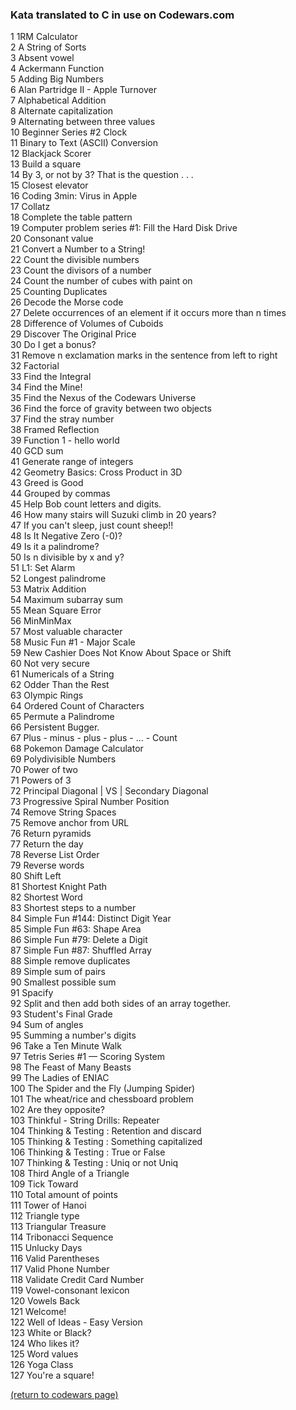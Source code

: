 <!-- For more details see [GitHub Flavored Markdown](https://guides.github.com/features/mastering-markdown/). -->

### Kata translated to C in use on Codewars.com

<!-- eventually these could be ranked by solves and live updated -->
<!-- <a href="http://example.com/" target="_blank">Hello, world!</a> -->
<!-- [1RM Calculator](https://www.codewars.com/kata/595bbea8a930ac0b91000130){:target="_blank"} -->

1  1RM Calculator<br>
2  A String of Sorts<br>
3  Absent vowel<br>
4  Ackermann Function <br>
5  Adding Big Numbers<br>
6  Alan Partridge II - Apple Turnover<br>
7  Alphabetical Addition<br>
8  Alternate capitalization<br>
9  Alternating between three values<br>
10  Beginner Series #2 Clock<br>
11  Binary to Text (ASCII) Conversion<br>
12  Blackjack Scorer<br>
13  Build a square<br>
14  By 3, or not by 3? That is the question . . .<br>
15  Closest elevator<br>
16  Coding 3min: Virus in Apple<br>
17  Collatz<br>
18  Complete the table pattern<br>
19  Computer problem series #1: Fill the Hard Disk Drive<br>
20  Consonant value<br>
21  Convert a Number to a String!<br>
22  Count the divisible numbers<br>
23  Count the divisors of a number<br>
24  Count the number of cubes with paint on<br>
25  Counting Duplicates<br>
26  Decode the Morse code <br>
27  Delete occurrences of an element if it occurs more than n times<br>
28  Difference of Volumes of Cuboids<br>
29  Discover The Original Price<br>
30  Do I get a bonus?<br>
31  Remove n exclamation marks in the sentence from left to right<br>
32  Factorial<br>
33  Find the Integral<br>
34  Find the Mine!<br>
35  Find the Nexus of the Codewars Universe<br>
36  Find the force of gravity between two objects<br>
37  Find the stray number<br>
38  Framed Reflection<br>
39  Function 1 - hello world<br>
40  GCD sum <br>
41  Generate range of integers<br>
42  Geometry Basics: Cross Product in 3D<br>
43  Greed is Good<br>
44  Grouped by commas<br>
45  Help Bob count letters and digits.<br>
46  How many stairs will Suzuki climb in 20 years?<br>
47  If you can't sleep, just count sheep!!<br>
48  Is It Negative Zero (-0)?<br>
49  Is it a palindrome?<br>
50  Is n divisible by x and y?<br>
51  L1: Set Alarm<br>
52  Longest palindrome<br>
53  Matrix Addition<br>
54  Maximum subarray sum<br>
55  Mean Square Error<br>
56  MinMinMax<br>
57  Most valuable character<br>
58  Music Fun #1 - Major Scale<br>
59  New Cashier Does Not Know About Space or Shift <br>
60  Not very secure<br>
61  Numericals of a String<br>
62  Odder Than the Rest<br>
63  Olympic Rings<br>
64  Ordered Count of Characters<br>
65  Permute a Palindrome<br>
66  Persistent Bugger.<br>
67  Plus - minus - plus - plus - ... - Count<br>
68  Pokemon Damage Calculator<br>
69  Polydivisible Numbers<br>
70  Power of two<br>
71  Powers of 3<br>
72  Principal Diagonal | VS | Secondary Diagonal<br>
73  Progressive Spiral Number Position<br>
74  Remove String Spaces<br>
75  Remove anchor from URL<br>
76  Return pyramids<br>
77  Return the day <br>
78  Reverse List Order<br>
79  Reverse words<br>
80  Shift Left<br>
81  Shortest Knight Path<br>
82  Shortest Word<br>
83  Shortest steps to a number<br>
84  Simple Fun #144: Distinct Digit Year<br>
85  Simple Fun #63: Shape Area<br>
86  Simple Fun #79: Delete a Digit<br>
87  Simple Fun #87: Shuffled Array<br>
88  Simple remove duplicates<br>
89  Simple sum of pairs<br>
90  Smallest possible sum <br>
91  Spacify<br>
92  Split and then add both sides of an array together.<br>
93  Student's Final Grade<br>
94  Sum of angles<br>
95  Summing a number's digits<br>
96  Take a Ten Minute Walk<br>
97  Tetris Series #1 — Scoring System<br>
98  The Feast of Many Beasts<br>
99  The Ladies of ENIAC<br>
100  The Spider and the Fly (Jumping Spider)<br>
101  The wheat/rice and chessboard problem<br>
102  Are they opposite?<br>
103  Thinkful - String Drills: Repeater<br>
104  Thinking & Testing : Retention and discard<br>
105  Thinking & Testing : Something capitalized<br>
106  Thinking & Testing : True or False<br>
107  Thinking & Testing : Uniq or not Uniq<br>
108  Third Angle of a Triangle<br>
109  Tick Toward<br>
110  Total amount of points<br>
111  Tower of Hanoi<br>
112  Triangle type<br>
113  Triangular Treasure<br>
114  Tribonacci Sequence<br>
115  Unlucky Days<br>
116  Valid Parentheses<br>
117  Valid Phone Number<br>
118  Validate Credit Card Number<br>
119  Vowel-consonant lexicon<br>
120  Vowels Back<br>
121  Welcome!<br>
122  Well of Ideas - Easy Version<br>
123  White or Black?<br>
124  Who likes it?<br>
125  Word values<br>
126  Yoga Class<br>
127  You're a square!<br>

<a href="https://rowcased.github.io/codewars.html#translator">(return to codewars page)</a>

<!--
<a href="https://rowcased.github.io/">(return to portfolio)</a>
<hr>
-->
